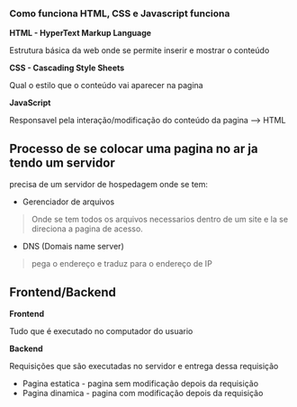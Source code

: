 ### Como funciona HTML, CSS e Javascript funciona

**HTML - HyperText Markup Language**

Estrutura básica da web onde se permite inserir e mostrar o conteúdo

**CSS - Cascading Style Sheets**

Qual o estilo que o conteúdo vai aparecer na pagina

**JavaScript**

Responsavel pela interação/modificação do conteúdo da pagina --> HTML


## Processo de se colocar uma pagina no ar ja tendo um servidor

precisa de um servidor de hospedagem onde se tem:
* Gerenciador de arquivos 
> Onde se tem todos os arquivos necessarios dentro de um site e la se direciona a pagina de acesso.
* DNS (Domais name server)
> pega o endereço e traduz para o endereço de IP

## Frontend/Backend

**Frontend**

Tudo que é executado no computador do usuario

**Backend**

Requisições que são executadas no servidor e entrega dessa requisição

* Pagina estatica - pagina sem modificação depois da requisição
* Pagina dinamica - pagina com modificação depois da requisição

